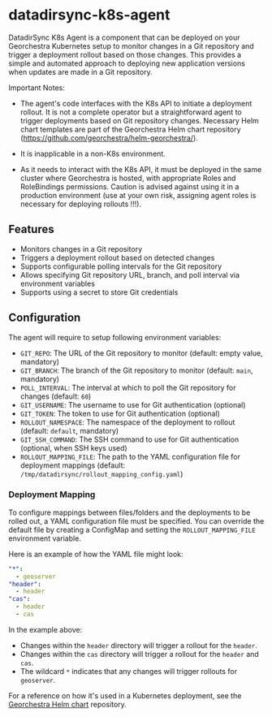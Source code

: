 # datadirsync-k8s-agent

DatadirSync K8s Agent is a component that can be deployed on your Georchestra Kubernetes setup to monitor changes in a Git repository and trigger a deployment rollout based on those changes. This provides a simple and automated approach to deploying new application versions when updates are made in a Git repository.

Important Notes:

- The agent's code interfaces with the K8s API to initiate a deployment rollout. It is not a complete operator but a straightforward agent to trigger deployments based on Git repository changes. Necessary Helm chart templates are part of the Georchestra Helm chart repository (https://github.com/georchestra/helm-georchestra/).

- It is inapplicable in a non-K8s environment.

- As it needs to interact with the K8s API, it must be deployed in the same cluster where Georchestra is hosted, with appropriate Roles and RoleBindings permissions. Caution is advised against using it in a production environment (use at your own risk, assigning agent roles is necessary for deploying rollouts !!!).

## Features

- Monitors changes in a Git repository
- Triggers a deployment rollout based on detected changes
- Supports configurable polling intervals for the Git repository
- Allows specifying Git repository URL, branch, and poll interval via environment variables
- Supports using a secret to store Git credentials

## Configuration

The agent will require to setup following environment variables:

- `GIT_REPO`: The URL of the Git repository to monitor (default: empty value, mandatory)
- `GIT_BRANCH`: The branch of the Git repository to monitor (default: `main`, mandatory)
- `POLL_INTERVAL`: The interval at which to poll the Git repository for changes (default: `60`)
- `GIT_USERNAME`: The username to use for Git authentication (optional)
- `GIT_TOKEN`: The token to use for Git authentication (optional) 
- `ROLLOUT_NAMESPACE`: The namespace of the deployment to rollout (default: `default`, mandatory)
- `GIT_SSH_COMMAND`: The SSH command to use for Git authentication (optional, when SSH keys used)
- `ROLLOUT_MAPPING_FILE`: The path to the YAML configuration file for deployment mappings (default: `/tmp/datadirsync/rollout_mapping_config.yaml`)

### Deployment Mapping

To configure mappings between files/folders and the deployments to be rolled out, a YAML configuration file must be specified. You can override the default file by creating a ConfigMap and setting the `ROLLOUT_MAPPING_FILE` environment variable.

Here is an example of how the YAML file might look:

```yaml
"*":
  - geoserver
"header":
  - header
"cas":
  - header
  - cas
```

In the example above:
- Changes within the `header` directory will trigger a rollout for the `header`.
- Changes within the `cas` directory will trigger a rollout for the `header` and `cas`.
- The wildcard `*` indicates that any changes will trigger rollouts for `geoserver`.

For a reference on how it's used in a Kubernetes deployment, see the [Georchestra Helm chart](https://github.com/georchestra/helm-georchestra) repository.